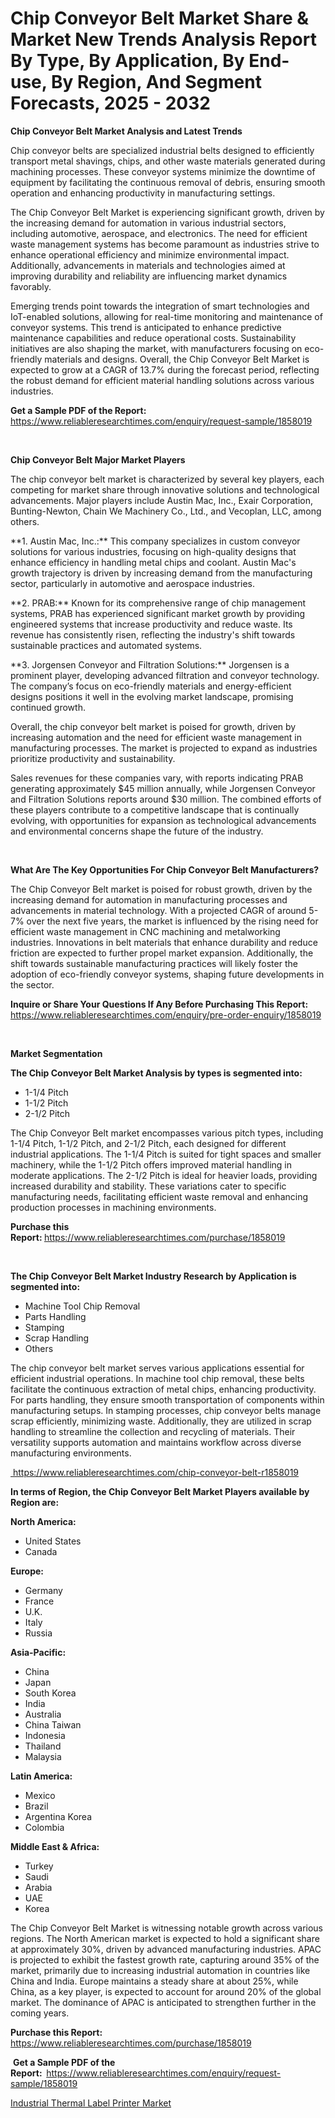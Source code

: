 <p><h1>Chip Conveyor Belt Market Share & Market New Trends Analysis Report By Type, By Application, By End-use, By Region, And Segment Forecasts, 2025 - 2032</h1></p><p><strong>Chip Conveyor Belt Market Analysis and Latest Trends</strong></p>
<p><p>Chip conveyor belts are specialized industrial belts designed to efficiently transport metal shavings, chips, and other waste materials generated during machining processes. These conveyor systems minimize the downtime of equipment by facilitating the continuous removal of debris, ensuring smooth operation and enhancing productivity in manufacturing settings.</p><p>The Chip Conveyor Belt Market is experiencing significant growth, driven by the increasing demand for automation in various industrial sectors, including automotive, aerospace, and electronics. The need for efficient waste management systems has become paramount as industries strive to enhance operational efficiency and minimize environmental impact. Additionally, advancements in materials and technologies aimed at improving durability and reliability are influencing market dynamics favorably.</p><p>Emerging trends point towards the integration of smart technologies and IoT-enabled solutions, allowing for real-time monitoring and maintenance of conveyor systems. This trend is anticipated to enhance predictive maintenance capabilities and reduce operational costs. Sustainability initiatives are also shaping the market, with manufacturers focusing on eco-friendly materials and designs. Overall, the Chip Conveyor Belt Market is expected to grow at a CAGR of 13.7% during the forecast period, reflecting the robust demand for efficient material handling solutions across various industries.</p></p>
<p><strong>Get a Sample PDF of the Report:&nbsp;</strong> <a href="https://www.reliableresearchtimes.com/enquiry/request-sample/1858019?utm_campaign=2123&utm_medium=2&utm_source=Github&utm_content=ia&utm_term=22022025&utm_id=chip-conveyor-belt">https://www.reliableresearchtimes.com/enquiry/request-sample/1858019</a></p>
<p>&nbsp;</p>
<p><strong>Chip Conveyor Belt Major Market Players</strong></p>
<p><p>The chip conveyor belt market is characterized by several key players, each competing for market share through innovative solutions and technological advancements. Major players include Austin Mac, Inc., Exair Corporation, Bunting-Newton, Chain We Machinery Co., Ltd., and Vecoplan, LLC, among others.</p><p>**1. Austin Mac, Inc.:** This company specializes in custom conveyor solutions for various industries, focusing on high-quality designs that enhance efficiency in handling metal chips and coolant. Austin Mac's growth trajectory is driven by increasing demand from the manufacturing sector, particularly in automotive and aerospace industries.</p><p>**2. PRAB:** Known for its comprehensive range of chip management systems, PRAB has experienced significant market growth by providing engineered systems that increase productivity and reduce waste. Its revenue has consistently risen, reflecting the industry's shift towards sustainable practices and automated systems.</p><p>**3. Jorgensen Conveyor and Filtration Solutions:** Jorgensen is a prominent player, developing advanced filtration and conveyor technology. The company’s focus on eco-friendly materials and energy-efficient designs positions it well in the evolving market landscape, promising continued growth.</p><p>Overall, the chip conveyor belt market is poised for growth, driven by increasing automation and the need for efficient waste management in manufacturing processes. The market is projected to expand as industries prioritize productivity and sustainability.</p><p>Sales revenues for these companies vary, with reports indicating PRAB generating approximately $45 million annually, while Jorgensen Conveyor and Filtration Solutions reports around $30 million. The combined efforts of these players contribute to a competitive landscape that is continually evolving, with opportunities for expansion as technological advancements and environmental concerns shape the future of the industry.</p></p>
<p>&nbsp;</p>
<p><strong>What Are The Key Opportunities For Chip Conveyor Belt Manufacturers?</strong></p>
<p><p>The Chip Conveyor Belt market is poised for robust growth, driven by the increasing demand for automation in manufacturing processes and advancements in material technology. With a projected CAGR of around 5-7% over the next five years, the market is influenced by the rising need for efficient waste management in CNC machining and metalworking industries. Innovations in belt materials that enhance durability and reduce friction are expected to further propel market expansion. Additionally, the shift towards sustainable manufacturing practices will likely foster the adoption of eco-friendly conveyor systems, shaping future developments in the sector.</p></p>
<p><strong>Inquire or Share Your Questions If Any Before Purchasing This Report:</strong> <a href="https://www.reliableresearchtimes.com/enquiry/pre-order-enquiry/1858019?utm_campaign=2123&utm_medium=2&utm_source=Github&utm_content=ia&utm_term=22022025&utm_id=chip-conveyor-belt">https://www.reliableresearchtimes.com/enquiry/pre-order-enquiry/1858019</a></p>
<p>&nbsp;</p>
<p><strong>Market Segmentation</strong></p>
<p><strong>The Chip Conveyor Belt Market Analysis by types is segmented into:</strong></p>
<p><ul><li>1-1/4 Pitch</li><li>1-1/2 Pitch</li><li>2-1/2 Pitch</li></ul></p>
<p><p>The Chip Conveyor Belt market encompasses various pitch types, including 1-1/4 Pitch, 1-1/2 Pitch, and 2-1/2 Pitch, each designed for different industrial applications. The 1-1/4 Pitch is suited for tight spaces and smaller machinery, while the 1-1/2 Pitch offers improved material handling in moderate applications. The 2-1/2 Pitch is ideal for heavier loads, providing increased durability and stability. These variations cater to specific manufacturing needs, facilitating efficient waste removal and enhancing production processes in machining environments.</p></p>
<p><strong>Purchase this Report:&nbsp;</strong><a href="https://www.reliableresearchtimes.com/purchase/1858019?utm_campaign=2123&utm_medium=2&utm_source=Github&utm_content=ia&utm_term=22022025&utm_id=chip-conveyor-belt">https://www.reliableresearchtimes.com/purchase/1858019</a></p>
<p>&nbsp;</p>
<p><strong>The Chip Conveyor Belt Market Industry Research by Application is segmented into:</strong></p>
<p><ul><li>Machine Tool Chip Removal</li><li>Parts Handling</li><li>Stamping</li><li>Scrap Handling</li><li>Others</li></ul></p>
<p><p>The chip conveyor belt market serves various applications essential for efficient industrial operations. In machine tool chip removal, these belts facilitate the continuous extraction of metal chips, enhancing productivity. For parts handling, they ensure smooth transportation of components within manufacturing setups. In stamping processes, chip conveyor belts manage scrap efficiently, minimizing waste. Additionally, they are utilized in scrap handling to streamline the collection and recycling of materials. Their versatility supports automation and maintains workflow across diverse manufacturing environments.</p></p>
<p><a href="https://www.reliableresearchtimes.com/chip-conveyor-belt-r1858019?utm_campaign=2123&utm_medium=2&utm_source=Github&utm_content=ia&utm_term=22022025&utm_id=chip-conveyor-belt">&nbsp;https://www.reliableresearchtimes.com/chip-conveyor-belt-r1858019</a></p>
<p><strong>In terms of Region, the Chip Conveyor Belt Market Players available by Region are:</strong></p>
<p>
    <p> <strong> North America: </strong>
        <ul>
            <li>United States</li>
            <li>Canada</li>
        </ul>
        </p> 
    <p> <strong> Europe: </strong>
        <ul>
            <li>Germany</li>
            <li>France</li>
            <li>U.K.</li>
            <li>Italy</li>
            <li>Russia</li>
        </ul>
        </p> 
    <p> <strong> Asia-Pacific: </strong>
        <ul>
            <li>China</li>
            <li>Japan</li>
            <li>South Korea</li>
            <li>India</li>
            <li>Australia</li>
            <li>China Taiwan</li>
            <li>Indonesia</li>
            <li>Thailand</li>
            <li>Malaysia</li>
        </ul>
        </p> 
    <p> <strong> Latin America: </strong>
        <ul>
            <li>Mexico</li>
            <li>Brazil</li>
            <li>Argentina Korea</li>
            <li>Colombia</li>
        </ul>
        </p> 
    <p> <strong> Middle East & Africa: </strong>
        <ul>
            <li>Turkey</li>
            <li>Saudi</li>
            <li>Arabia</li>
            <li>UAE</li>
            <li>Korea</li>
        </ul>
    </p>
    </p>
<p><p>The Chip Conveyor Belt Market is witnessing notable growth across various regions. The North American market is expected to hold a significant share at approximately 30%, driven by advanced manufacturing industries. APAC is projected to exhibit the fastest growth rate, capturing around 35% of the market, primarily due to increasing industrial automation in countries like China and India. Europe maintains a steady share at about 25%, while China, as a key player, is expected to account for around 20% of the global market. The dominance of APAC is anticipated to strengthen further in the coming years.</p></p>
<p><strong>Purchase this Report: </strong><a href="https://www.reliableresearchtimes.com/purchase/1858019?utm_campaign=2123&utm_medium=2&utm_source=Github&utm_content=ia&utm_term=22022025&utm_id=chip-conveyor-belt">https://www.reliableresearchtimes.com/purchase/1858019</a></p>
<p>&nbsp;<strong>Get a Sample PDF of the Report:&nbsp;&nbsp;</strong><a href="https://www.reliableresearchtimes.com/enquiry/request-sample/1858019?utm_campaign=2123&utm_medium=2&utm_source=Github&utm_content=ia&utm_term=22022025&utm_id=chip-conveyor-belt">https://www.reliableresearchtimes.com/enquiry/request-sample/1858019</a></p>
<p><strong></strong></p>
<p><p><a href="https://github.com/mcfred89/Market-Research-Report-List-1/blob/main/industrial-thermal-label-printer-market.md?utm_campaign=2123&utm_medium=2&utm_source=Github&utm_content=ia&utm_term=22022025&utm_id=chip-conveyor-belt">Industrial Thermal Label Printer Market</a></p></p>